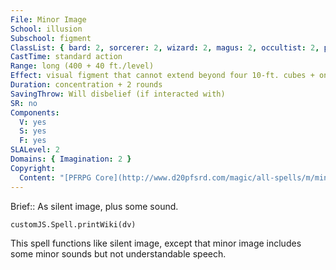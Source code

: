 ```yaml
---
File: Minor Image
School: illusion
Subschool: figment
ClassList: { bard: 2, sorcerer: 2, wizard: 2, magus: 2, occultist: 2, psychic: 2, mesmerist: 2, medium: 2 }
CastTime: standard action
Range: long (400 + 40 ft./level)
Effect: visual figment that cannot extend beyond four 10-ft. cubes + one 10-ft. cube/level (S)
Duration: concentration + 2 rounds
SavingThrow: Will disbelief (if interacted with)
SR: no
Components:
  V: yes
  S: yes
  F: yes
SLALevel: 2
Domains: { Imagination: 2 }
Copyright:
  Content: "[PFRPG Core](http://www.d20pfsrd.com/magic/all-spells/m/minor-image)"
---
```

Brief:: As silent image, plus some sound.

```dataviewjs
customJS.Spell.printWiki(dv)
```

This spell functions like silent image, except that minor image includes some minor sounds but not understandable speech.
